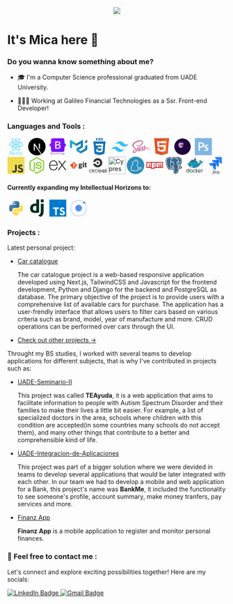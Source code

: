 <div id="header" align="center">
  <img src="https://user-images.githubusercontent.com/49875535/171431717-8c88c717-83e8-4fb9-85e1-fe4cc3458b80.gif" width="500"/>
</div>

# It's Mica here 👋

###  Do you wanna know something about me? 

- 🎓 I'm a Computer Science professional graduated from UADE University.

- 👩🏼‍💻 Working at Galileo Financial Technologies as a Ssr. Front-end Developer!

### Languages and Tools :

<div>
  <img src="https://github.com/devicons/devicon/blob/master/icons/react/react-original-wordmark.svg" title="React" alt="React" width="40" height="40"/>&nbsp;
  <img src="https://github.com/devicons/devicon/blob/master/icons/nextjs/nextjs-original.svg" title="Next.js" alt="Next.js" width="40" height="40"/>&nbsp;
  <img src="https://github.com/devicons/devicon/blob/master/icons/bootstrap/bootstrap-original-wordmark.svg" title="Bootstrap" alt="Bootstrap" width="40" height="40"/>&nbsp;
  <img src="https://github.com/devicons/devicon/blob/master/icons/materialui/materialui-original.svg" title="Material UI" alt="Material UI" width="40" height="40"/>&nbsp;
  <img src="https://github.com/devicons/devicon/blob/master/icons/css3/css3-plain-wordmark.svg"  title="CSS3" alt="CSS" width="40" height="40"/>&nbsp;
  <img src="https://github.com/devicons/devicon/blob/master/icons/tailwindcss/tailwindcss-plain.svg"  title="TailwindCSS" alt="TailwindCSS" width="40" height="40"/>&nbsp;
  <img src="https://github.com/devicons/devicon/blob/master/icons/sass/sass-original.svg"  title="SASS" alt="SASS" width="40" height="40"/>&nbsp;
  <img src="https://github.com/devicons/devicon/blob/master/icons/html5/html5-original.svg" title="HTML5" alt="HTML" width="40" height="40"/>&nbsp;
  <img src="https://github.com/devicons/devicon/blob/master/icons/aftereffects/aftereffects-original.svg" title="After Effects" alt="After Effects" width="40" height="40"/>&nbsp;
  <img src="https://github.com/devicons/devicon/blob/master/icons/photoshop/photoshop-plain.svg" title="Photoshop" alt="Photoshop" width="40" height="40"/>&nbsp;
  <img src="https://github.com/devicons/devicon/blob/master/icons/javascript/javascript-original.svg" title="JavaScript" alt="JavaScript" width="40" height="40"/>&nbsp;
  <img src="https://github.com/devicons/devicon/blob/master/icons/nodejs/nodejs-plain.svg" title="NodeJS" alt="NodeJS" width="40" height="40"/>&nbsp;
  <img src="https://github.com/devicons/devicon/blob/master/icons/express/express-original.svg" title="Express.js" alt="Express.js" width="40" height="40"/>&nbsp;
  <img src="https://github.com/devicons/devicon/blob/master/icons/git/git-original-wordmark.svg" title="Git" **alt="Git" width="40" height="40"/>
  <img src="https://github.com/devicons/devicon/blob/master/icons/circleci/circleci-plain-wordmark.svg" title="Circle ci" **alt="Circle ci" width="40" height="40"/>
  <img src="https://asset.brandfetch.io/idIq_kF0rb/idv3zwmSiY.jpeg" title="Cypress" **alt="Cypress" width="40" height="40"/>
  <img src="https://github.com/devicons/devicon/blob/master/icons/yarn/yarn-original.svg" title="Yarn" **alt="Yarn" width="40" height="40"/>
  <img src="https://github.com/devicons/devicon/blob/master/icons/npm/npm-original-wordmark.svg" title="NPM" **alt="NPM" width="40" height="40"/>
  <img src="https://github.com/devicons/devicon/blob/master/icons/postgresql/postgresql-original.svg" title="PostgreSQL" alt="PostgreSQL" width="40" height="40"/>&nbsp;
  <img src="https://github.com/devicons/devicon/blob/master/icons/docker/docker-original-wordmark.svg" title="Docker" alt="Docker" width="40" height="40"/>&nbsp;
  <img src="https://github.com/devicons/devicon/blob/master/icons/jira/jira-original-wordmark.svg" title="Jira" alt="Jira" width="40" height="40"/>&nbsp;
</div>

#### Currently expanding my Intellectual Horizons to:

<div>
  <img src="https://github.com/devicons/devicon/blob/master/icons/python/python-original.svg" title="Python" alt="Python" width="40" height="40"/>&nbsp;
  <img src="https://github.com/devicons/devicon/blob/master/icons/django/django-plain.svg" title="Django" alt="Django" width="40" height="40"/>&nbsp;
  <img src="https://github.com/devicons/devicon/blob/master/icons/typescript/typescript-plain.svg" title="Typescript" alt="Typescript" width="40" height="40"/>&nbsp;
  <img src="https://github.com/devicons/devicon/blob/master/icons/ionic/ionic-original.svg" title="Ionic" alt="Ionic" width="40" height="40"/>&nbsp;
</div>

### Projects :

Latest personal project:
- <a href='https://github.com/MicaEsq/carAppBackend'>Car catalogue</a> <p> The car catalogue project is a web-based responsive application developed using Next.js, TailwindCSS and Javascript for the frontend development, Python and Django for the backend and PostgreSQL as database. The primary objective of the project is to provide users with a comprehensive list of available cars for purchase. The application has a user-frendly interface that allows users to filter cars based on various criteria such as brand, model, year of manufacture and more. CRUD operations can be performed over cars through the UI.</p>
- <a href='https://github.com/MicaEsq?tab=repositories'>Check out other projects -></a>

Throught my BS studies, I worked with several teams to develop applications for different subjects, that is why I've contributed in projects such as: 
- <a href='https://github.com/UADE-Seminario-II'>UADE-Seminario-II</a> <p> This project was called <b>TEAyuda</b>, it is a web application that aims to facilitate information to people with Autism Spectrum Disorder and their families to make their lives a little bit easier. For example, a list of specialized doctors in the area, schools where children with this condition are accepted(in some countries many schools do not accept them), and many other things that contribute to a better and comprehensible kind of life.</p>

- <a href='https://github.com/UADE-Integracion-de-Aplicaciones'>UADE-Integracion-de-Aplicaciones</a> <p> This project was part of a bigger solution where we were devided in teams to develop several applications that would be later integrated with each other. In our team we had to develop a mobile and web application for a Bank, this project's name was <b>BankMe</b>, it included the functionality to see someone's profile, account summary, make money tranfers, pay services and more.</p>

- <a href='https://github.com/MicaEsq/FinanZApp'>Finanz App</a> <p> <b>Finanz App</b> is a mobile application to register and monitor personal finances.</p> 

### :call_me_hand: Feel free to contact me :
<div>
  <p>Let's connect and explore exciting possibilities together! Here are my socials:</p>
</div>
<div id="badges">
  <a href="https://www.linkedin.com/in/micaelaesquerdo/">
    <img src="https://img.shields.io/badge/LinkedIn-blue?style=for-the-badge&logo=linkedin&logoColor=white" alt="LinkedIn Badge"/>
  </a>
  <a href="mailto:micaelaesquerdo1@gmail.com">
    <img src="https://img.shields.io/badge/Gmail-red?style=for-the-badge&logo=gmail&logoColor=white" alt="Gmail Badge"/>
  </a>
</div>

